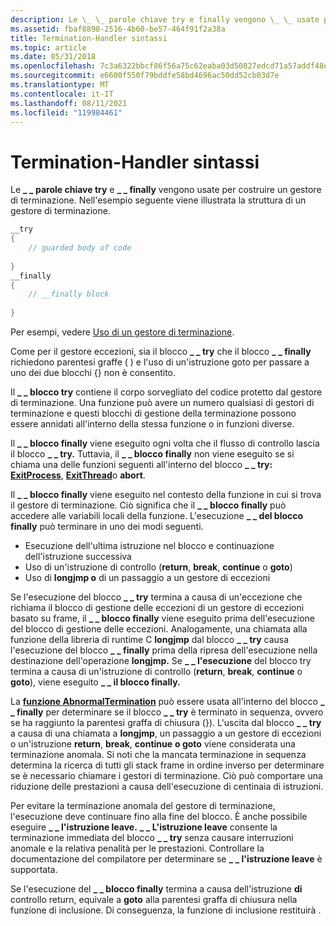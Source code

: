 ```yaml
---
description: Le \_ \_ parole chiave try e finally vengono \_ \_ usate per costruire un gestore di terminazione. Nell'esempio seguente viene illustrata la struttura di un gestore di terminazione.
ms.assetid: fbaf8890-2516-4b60-be57-464f91f2a38a
title: Termination-Handler sintassi
ms.topic: article
ms.date: 05/31/2018
ms.openlocfilehash: 7c3a6322bbcf86f56a75c62eaba03d50827edcd71a57addf48ef3777c7687796
ms.sourcegitcommit: e6600f550f79bddfe58bd4696ac50dd52cb03d7e
ms.translationtype: MT
ms.contentlocale: it-IT
ms.lasthandoff: 08/11/2021
ms.locfileid: "119984461"
---
```

# <a name="termination-handler-syntax"></a>Termination-Handler sintassi

Le **\_ \_ parole chiave try** e **\_ \_ finally** vengono usate per costruire un gestore di terminazione. Nell'esempio seguente viene illustrata la struttura di un gestore di terminazione.


```C++
__try 
{ 
    // guarded body of code 
 
} 
__finally 
{ 
    // __finally block 
 
}
```



Per esempi, vedere [Uso di un gestore di terminazione](using-a-termination-handler.md).

Come per il gestore eccezioni, sia il blocco **\_ \_ try** che il blocco **\_ \_ finally** richiedono parentesi graffe ( ) e l'uso di un'istruzione goto per passare a uno dei due blocchi {} non è consentito. 

Il **\_ \_ blocco try** contiene il corpo sorvegliato del codice protetto dal gestore di terminazione. Una funzione può avere un numero qualsiasi di gestori di terminazione e questi blocchi di gestione della terminazione possono essere annidati all'interno della stessa funzione o in funzioni diverse.

Il **\_ \_ blocco finally** viene eseguito ogni volta che il flusso di controllo lascia il blocco **\_ \_ try.** Tuttavia, il **\_ \_ blocco finally** non viene eseguito se si chiama una delle funzioni seguenti all'interno del blocco **\_ \_ try:** [**ExitProcess**](/windows/win32/api/processthreadsapi/nf-processthreadsapi-exitprocess), [**ExitThread**](/windows/win32/api/processthreadsapi/nf-processthreadsapi-exitthread)o **abort**.

Il **\_ \_ blocco finally** viene eseguito nel contesto della funzione in cui si trova il gestore di terminazione. Ciò significa che il **\_ \_ blocco finally** può accedere alle variabili locali della funzione. L'esecuzione **\_ \_ del blocco finally** può terminare in uno dei modi seguenti.

-   Esecuzione dell'ultima istruzione nel blocco e continuazione dell'istruzione successiva
-   Uso di un'istruzione di controllo (**return**, **break**, **continue** o **goto**)
-   Uso di **longjmp o** di un passaggio a un gestore di eccezioni

Se l'esecuzione del blocco **\_ \_ try** termina a causa di un'eccezione che richiama il blocco di gestione delle eccezioni di un gestore di eccezioni basato su frame, il **\_ \_ blocco finally** viene eseguito prima dell'esecuzione del blocco di gestione delle eccezioni. Analogamente, una chiamata alla funzione della libreria di runtime C **longjmp** dal blocco **\_ \_ try** causa l'esecuzione del blocco **\_ \_ finally** prima della ripresa dell'esecuzione nella destinazione dell'operazione **longjmp.** Se **\_ \_ l'esecuzione** del blocco try termina a causa di un'istruzione di controllo (**return**, **break**, **continue** o **goto**), viene eseguito **\_ \_ il blocco finally.**

La [**funzione AbnormalTermination**](abnormaltermination.md) può essere usata all'interno del blocco **\_ \_ finally** per determinare se il blocco **\_ \_ try** è terminato in sequenza, ovvero se ha raggiunto la parentesi graffa di chiusura (}). L'uscita dal blocco **\_ \_ try** a causa di una chiamata a **longjmp**, un passaggio a un gestore di eccezioni o un'istruzione **return**, **break**, **continue** **o goto** viene considerata una terminazione anomala. Si noti che la mancata terminazione in sequenza determina la ricerca di tutti gli stack frame in ordine inverso per determinare se è necessario chiamare i gestori di terminazione. Ciò può comportare una riduzione delle prestazioni a causa dell'esecuzione di centinaia di istruzioni.

Per evitare la terminazione anomala del gestore di terminazione, l'esecuzione deve continuare fino alla fine del blocco. È anche possibile eseguire **\_ \_ l'istruzione leave.** **\_ \_ L'istruzione leave** consente la terminazione immediata del blocco **\_ \_ try** senza causare interruzioni anomale e la relativa penalità per le prestazioni. Controllare la documentazione del compilatore per determinare se **\_ \_ l'istruzione leave** è supportata.

Se l'esecuzione del **\_ \_ blocco finally** termina a causa dell'istruzione **di** controllo return, equivale a **goto** alla parentesi graffa di chiusura nella funzione di inclusione. Di conseguenza, la funzione di inclusione restituirà .

 

 
